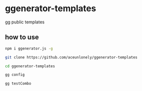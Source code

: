 # ggenerator-templates
gg  public templates

## how to use 

```bash
npm i ggenerator.js -g

git clone https://github.com/aceunlonely/ggenerator-templates

cd ggenerator-templates

gg config

gg testCombo
```

